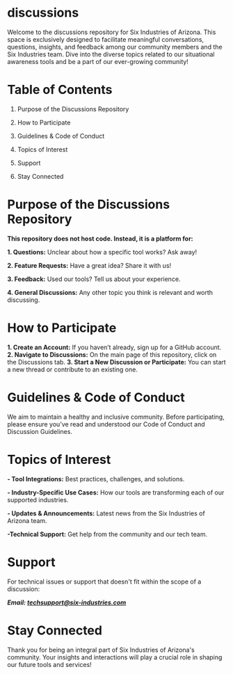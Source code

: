 # discussions
Welcome to the discussions repository for Six Industries of Arizona. This space is exclusively designed to facilitate meaningful conversations, questions, insights, and feedback among our community members and the Six Industries team. Dive into the diverse topics related to our situational awareness tools and be a part of our ever-growing community!

# Table of Contents

1. Purpose of the Discussions Repository

2. How to Participate

3. Guidelines & Code of Conduct

4. Topics of Interest

5. Support

6. Stay Connected

# Purpose of the Discussions Repository

**This repository does not host code. Instead, it is a platform for:**

**1. Questions:** Unclear about how a specific tool works? Ask away!

**2. Feature Requests:** Have a great idea? Share it with us!

**3. Feedback:** Used our tools? Tell us about your experience.

**4. General Discussions:** Any other topic you think is relevant and worth discussing.

# How to Participate
**1. Create an Account:** If you haven’t already, sign up for a GitHub account.
**2. Navigate to Discussions:** On the main page of this repository, click on the Discussions tab.
**3. Start a New Discussion or Participate:** You can start a new thread or contribute to an existing one.

# Guidelines & Code of Conduct
We aim to maintain a healthy and inclusive community. Before participating, please ensure you’ve read and understood our Code of Conduct and Discussion Guidelines.

# Topics of Interest

**- Tool Integrations:** Best practices, challenges, and solutions.

**- Industry-Specific Use Cases:** How our tools are transforming each of our supported industries.

**- Updates & Announcements:** Latest news from the Six Industries of Arizona team.

**-Technical Support:** Get help from the community and our tech team.

# Support

For technical issues or support that doesn't fit within the scope of a discussion:

***Email: techsupport@six-industries.com***

# Stay Connected

Thank you for being an integral part of Six Industries of Arizona's community. Your insights and interactions will play a crucial role in shaping our future tools and services!
